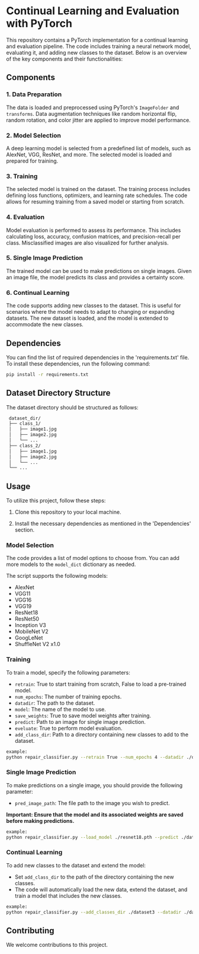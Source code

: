 # Continual Learning and Evaluation with PyTorch

This repository contains a PyTorch implementation for a continual learning and evaluation pipeline. The code includes training a neural network model, evaluating it, and adding new classes to the dataset. Below is an overview of the key components and their functionalities:

## Components

### 1. Data Preparation

The data is loaded and preprocessed using PyTorch's `ImageFolder` and `transforms`. Data augmentation techniques like random horizontal flip, random rotation, and color jitter are applied to improve model performance.

### 2. Model Selection

A deep learning model is selected from a predefined list of models, such as AlexNet, VGG, ResNet, and more. The selected model is loaded and prepared for training.

### 3. Training

The selected model is trained on the dataset. The training process includes defining loss functions, optimizers, and learning rate schedules. The code allows for resuming training from a saved model or starting from scratch.

### 4. Evaluation

Model evaluation is performed to assess its performance. This includes calculating loss, accuracy, confusion matrices, and precision-recall per class. Misclassified images are also visualized for further analysis.

### 5. Single Image Prediction

The trained model can be used to make predictions on single images. Given an image file, the model predicts its class and provides a certainty score.

### 6. Continual Learning

The code supports adding new classes to the dataset. This is useful for scenarios where the model needs to adapt to changing or expanding datasets. The new dataset is loaded, and the model is extended to accommodate the new classes.

## Dependencies

You can find the list of required dependencies in the 'requirements.txt' file. To install these dependencies, run the following command:

```bash
pip install -r requirements.txt
```
## Dataset Directory Structure

The dataset directory should be structured as follows:
```bash
 dataset_dir/
 ├── class_1/
 │   ├── image1.jpg
 │   ├── image2.jpg
 │   └── ...
 ├── class_2/
 │   ├── image1.jpg
 │   ├── image2.jpg
 │   └── ...
 └── ...
 ```
 

## Usage

To utilize this project, follow these steps:

1. Clone this repository to your local machine.

2. Install the necessary dependencies as mentioned in the 'Dependencies' section.

### Model Selection

The code provides a list of model options to choose from. You can add more models to the `model_dict` dictionary as needed.

The script supports the following models:

- AlexNet
- VGG11
- VGG16
- VGG19
- ResNet18
- ResNet50
- Inception V3
- MobileNet V2
- GoogLeNet
- ShuffleNet V2 x1.0



### Training

To train a model, specify the following parameters:
- `retrain`: True to start training from scratch, False to load a pre-trained model.
- `num_epochs`: The number of training epochs.
- `datadir`: The path to the dataset.
- `model`: The name of the model to use.
- `save_weights`: True to save model weights after training.
- `predict`: Path to an image for single image prediction.
- `eveluate`: True to perform model evaluation.
- `add_class_dir`: Path to a directory containing new classes to add to the dataset.

```bash
example:
python repair_classifier.py --retrain True --num_epochs 4 --datadir ./dataset --model resnet18 --save_weights True
```

### Single Image Prediction

To make predictions on a single image, you should provide the following parameter:

- `pred_image_path`: The file path to the image you wish to predict.

**Important: Ensure that the model and its associated weights are saved before making predictions.**

```bash
example:
python repair_classifier.py --load_model ./resnet18.pth --predict ./dataset3/Sunflower/Sunflower_Downy_mildew/downymildew\(100\).jpeg
```


### Continual Learning

To add new classes to the dataset and extend the model:
- Set `add_class_dir` to the path of the directory containing the new classes.
- The code will automatically load the new data, extend the dataset, and train a model that includes the new classes.
```bash
example:
python repair_classifier.py --add_classes_dir ./dataset3 --datadir ./dataset --load_model ./resnet18.pth --num_epochs 1 --save_weights True
```

## Contributing

We welcome contributions to this project.